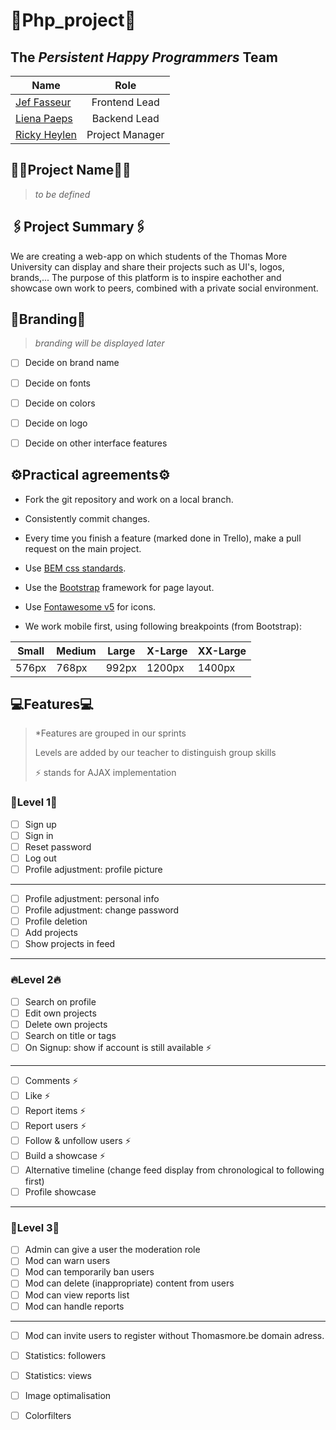 # 👾Php_project👾

## The *Persistent Happy Programmers* Team
| Name                                           | Role             |
| ---------------------------------------------- |:----------------:|
| [Jef Fasseur](https://github.com/jeffasseur)   | Frontend Lead    |
| [Liena Paeps](https://github.com/lienapaeps)   | Backend Lead     |
| [Ricky Heylen](https://github.com/Rix11-H)     | Project Manager  |


## 🐱‍👤Project Name🐱‍👤
> *to be defined*


## 🖇️Project Summary🖇️
We are creating a web-app on which students of the Thomas More University can display and share their projects such as UI's, logos, brands,...
The purpose of this platform is to inspire eachother and showcase own work to peers, combined with a private social environment.


## 🎨Branding🎨
> *branding will be displayed later*

- [ ] Decide on brand name
- [ ] Decide on fonts
- [ ] Decide on colors
- [ ] Decide on logo
- [ ] Decide on other interface features


## ⚙Practical agreements⚙
- Fork the git repository and work on a local branch.
- Consistently commit changes.
- Every time you finish a feature (marked done in Trello), make a pull request on the main project.

- Use [BEM css standards](https://9elements.com/bem-cheat-sheet/).
- Use the [Bootstrap](https://getbootstrap.com/) framework for page layout.
- Use [Fontawesome v5](https://fontawesome.com/v5/search?s=duotone) for icons.
- We work mobile first, using following breakpoints (from Bootstrap):

| Small | Medium | Large | X-Large | XX-Large |
|-------|--------|-------|---------|----------|
| 576px | 768px  | 992px | 1200px  | 1400px   |


## 💻Features💻
> *Features are grouped in our sprints
> 
> Levels are added by our teacher to distinguish group skills
> 
> ⚡ stands for AJAX implementation


### 🎇Level 1🎇
- [ ] Sign up
- [ ] Sign in
- [ ] Reset password
- [ ] Log out
- [ ] Profile adjustment: profile picture
--------
- [ ] Profile adjustment: personal info
- [ ] Profile adjustment: change password
- [ ] Profile deletion
- [ ] Add projects
- [ ] Show projects in feed
-------


### 🔥Level 2🔥
- [ ] Search on profile
- [ ] Edit own projects
- [ ] Delete own projects
- [ ] Search on title or tags
- [ ] On Signup: show if account is still available ⚡
-----------
- [ ] Comments ⚡
- [ ] Like ⚡
- [ ] Report items ⚡
- [ ] Report users ⚡
- [ ] Follow & unfollow users ⚡
- [ ] Build a showcase ⚡
- [ ] Alternative timeline (change feed display from chronological to following first)
- [ ] Profile showcase

------------------


### 🤟Level 3🤟
- [ ] Admin can give a user the moderation role
- [ ] Mod can warn users
- [ ] Mod can temporarily ban users
- [ ] Mod can delete (inappropriate) content from users
- [ ] Mod can view reports list
- [ ] Mod can handle reports
--------------------
- [ ] Mod can invite users to register without Thomasmore.be domain adress.
- [ ] Statistics: followers
- [ ] Statistics: views
- [ ] Image optimalisation
- [ ] Colorfilters





